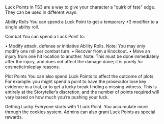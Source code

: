 Luck Points in FS3 are a way to give your character a "quirk of fate" edge. They can be used in different ways.

Ability Rolls
You can spend a Luck Point to get a temporary +3 modifier to a single ability roll.

Combat
You can spend a Luck Point to:

• Modify attack, defense or initiative Ability Rolls. Note: You may only modify one roll per combat turn.
• Recover from a Knockout.
• Move an injury from one hit location to another. Note: This must be done immediately after the injury, and does not affect the damage done; it is purely for cosmetic/roleplay reasons.

Plot Points
You can also spend Luck Points to affect the outcome of plots. For example: you might spend a point to have the prosecutor lose key evidence in a trial, or to get a lucky break finding a missing witness. This is entirely at the Storyteller’s discretion, and the number of points required will vary based on how much you’re pushing your luck.

Getting Lucky
Everyone starts with 1 Luck Point. You accumulate more through the cookies system. Admins can also grant Luck Points as special rewards.